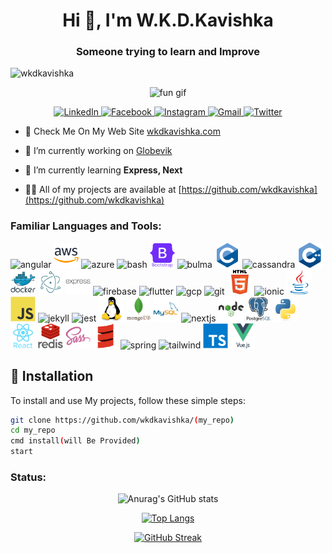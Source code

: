 <h1 align="center">Hi 👋, I'm W.K.D.Kavishka</h1>
<h3 align="center">Someone trying to learn and Improve</h3>

<p align="left"> <img src="https://komarev.com/ghpvc/?username=wkdkavishka&label=Profile%20views&color=0e75b6&style=flat" alt="wkdkavishka" /> </p>

<!-- An engaging GIF under the title -->
<p align="center">
  <img src="https://media.giphy.com/media/JIX9t2j0ZTN9S/giphy.gif" alt="fun gif" width="250"  />
</p>

<!-- Description with an emoji -->
<p align="center">
  <!-- LinkedIn Badge -->
  <a href="https://www.linkedin.com/in/dumindu-kavishka/" target="_blank">
    <img src="https://img.shields.io/badge/LinkedIn-Connect-blue?style=for-the-badge&logo=linkedin" alt="LinkedIn" />
  </a>

  <!-- Facebook Badge -->
  <a href="https://web.facebook.com/W.K.D.Kavishka/" target="_blank">
    <img src="https://img.shields.io/badge/Facebook-Follow-blue?style=for-the-badge&logo=facebook" alt="Facebook" />
  </a>

  <!-- Instagram Badge -->
  <a href="https://www.instagram.com/w.k.d.kavishka/" target="_blank">
    <img src="https://img.shields.io/badge/Instagram-Follow-pink?style=for-the-badge&logo=instagram" alt="Instagram" />
  </a>

  <!-- Gmail Badge -->
  <a href="w.k.d.kavishka@gmail.com" target="_blank">
    <img src="https://img.shields.io/badge/Gmail-Email-red?style=for-the-badge&logo=gmail" alt="Gmail" />
  </a>

<!-- Twitter Badge -->
  <a href="https://x.com/wkdkavishka" target="_blank">
    <img src="https://img.shields.io/badge/Twitter-Follow-blue?style=for-the-badge&logo=twitter" alt="Twitter" />
  </a>

</p>

<!-- Current Status -->

- 🔭 Check Me On My Web Site [wkdkavishka.com](https://zealous-hill-0ad399900.5.azurestaticapps.net)

- 🔭 I’m currently working on [Globevik](https://github.com/Globevik)

- 🌱 I’m currently learning **Express, Next**

- 👨‍💻 All of my projects are available at [https://github.com/wkdkavishka](https://github.com/wkdkavishka)

<h3 align="left">Familiar Languages and Tools: </h3>
<p align="left"> 
  <img src="https://angular.io/assets/images/logos/angular/angular.svg" alt="angular" width="40" height="40"/> 
  <img src="https://raw.githubusercontent.com/devicons/devicon/master/icons/amazonwebservices/amazonwebservices-original-wordmark.svg" alt="aws" width="40" height="40"/> 
  <img src="https://www.vectorlogo.zone/logos/microsoft_azure/microsoft_azure-icon.svg" alt="azure" width="40" height="40"/> 
  <img src="https://www.vectorlogo.zone/logos/gnu_bash/gnu_bash-icon.svg" alt="bash" width="40" height="40"/> 
  <img src="https://raw.githubusercontent.com/devicons/devicon/master/icons/bootstrap/bootstrap-plain-wordmark.svg" alt="bootstrap" width="40" height="40"/> 
  <img src="https://raw.githubusercontent.com/gilbarbara/logos/804dc257b59e144eaca5bc6ffd16949752c6f789/logos/bulma.svg" alt="bulma" width="40" height="40"/> 
  <img src="https://raw.githubusercontent.com/devicons/devicon/master/icons/c/c-original.svg" alt="c" width="40" height="40"/> 
  <img src="https://www.vectorlogo.zone/logos/apache_cassandra/apache_cassandra-icon.svg" alt="cassandra" width="40" height="40"/> 
  <img src="https://raw.githubusercontent.com/devicons/devicon/master/icons/cplusplus/cplusplus-original.svg" alt="cplusplus" width="40" height="40"/> 
  <img src="https://raw.githubusercontent.com/devicons/devicon/master/icons/docker/docker-original-wordmark.svg" alt="docker" width="40" height="40"/> 
  <img src="https://raw.githubusercontent.com/devicons/devicon/master/icons/electron/electron-original.svg" alt="electron" width="40" height="40"/> 
  <img src="https://raw.githubusercontent.com/devicons/devicon/master/icons/express/express-original-wordmark.svg" alt="express" width="40" height="40"/> 
  <img src="https://www.vectorlogo.zone/logos/firebase/firebase-icon.svg" alt="firebase" width="40" height="40"/> 
  <img src="https://www.vectorlogo.zone/logos/flutterio/flutterio-icon.svg" alt="flutter" width="40" height="40"/> 
  <img src="https://www.vectorlogo.zone/logos/google_cloud/google_cloud-icon.svg" alt="gcp" width="40" height="40"/> 
  <img src="https://www.vectorlogo.zone/logos/git-scm/git-scm-icon.svg" alt="git" width="40" height="40"/> 
  <img src="https://raw.githubusercontent.com/devicons/devicon/master/icons/html5/html5-original-wordmark.svg" alt="html5" width="40" height="40"/> 
  <img src="https://upload.wikimedia.org/wikipedia/commons/d/d1/Ionic_Logo.svg" alt="ionic" width="40" height="40"/> 
  <img src="https://raw.githubusercontent.com/devicons/devicon/master/icons/java/java-original.svg" alt="java" width="40" height="40"/> 
  <img src="https://raw.githubusercontent.com/devicons/devicon/master/icons/javascript/javascript-original.svg" alt="javascript" width="40" height="40"/> 
  <img src="https://www.vectorlogo.zone/logos/jekyllrb/jekyllrb-icon.svg" alt="jekyll" width="40" height="40"/> 
  <img src="https://www.vectorlogo.zone/logos/jestjsio/jestjsio-icon.svg" alt="jest" width="40" height="40"/> 
  <img src="https://raw.githubusercontent.com/devicons/devicon/master/icons/linux/linux-original.svg" alt="linux" width="40" height="40"/> 
  <img src="https://raw.githubusercontent.com/devicons/devicon/master/icons/mongodb/mongodb-original-wordmark.svg" alt="mongodb" width="40" height="40"/> 
  <img src="https://raw.githubusercontent.com/devicons/devicon/master/icons/mysql/mysql-original-wordmark.svg" alt="mysql" width="40" height="40"/> 
  <img src="https://cdn.worldvectorlogo.com/logos/nextjs-2.svg" alt="nextjs" width="40" height="40"/> 
  <img src="https://raw.githubusercontent.com/devicons/devicon/master/icons/nodejs/nodejs-original-wordmark.svg" alt="nodejs" width="40" height="40"/> 
  <img src="https://raw.githubusercontent.com/devicons/devicon/master/icons/postgresql/postgresql-original-wordmark.svg" alt="postgresql" width="40" height="40"/> 
  <img src="https://raw.githubusercontent.com/devicons/devicon/master/icons/python/python-original.svg" alt="python" width="40" height="40"/> 
  <img src="https://raw.githubusercontent.com/devicons/devicon/master/icons/react/react-original-wordmark.svg" alt="react" width="40" height="40"/> 
  <img src="https://raw.githubusercontent.com/devicons/devicon/master/icons/redis/redis-original-wordmark.svg" alt="redis" width="40" height="40"/> 
  <img src="https://raw.githubusercontent.com/devicons/devicon/master/icons/sass/sass-original.svg" alt="sass" width="40" height="40"/> 
  <img src="https://raw.githubusercontent.com/devicons/devicon/master/icons/scala/scala-original.svg" alt="scala" width="40" height="40"/> 
  <img src="https://www.vectorlogo.zone/logos/springio/springio-icon.svg" alt="spring" width="40" height="40"/> 
  <img src="https://www.vectorlogo.zone/logos/tailwindcss/tailwindcss-icon.svg" alt="tailwind" width="40" height="40"/> 
  <img src="https://raw.githubusercontent.com/devicons/devicon/master/icons/typescript/typescript-original.svg" alt="typescript" width="40" height="40"/> 
  <img src="https://raw.githubusercontent.com/devicons/devicon/master/icons/vuejs/vuejs-original-wordmark.svg" alt="vuejs" width="40" height="40"/> 
</p>

## 🚀 Installation

To install and use My projects, follow these simple steps:

```bash
git clone https://github.com/wkdkavishka/(my_repo)
cd my_repo
cmd install(will Be Provided)
start
```

<h3 align="left">Status:</h3>
<div style="text-align: center;">

![Anurag's GitHub stats](https://github-readme-stats.vercel.app/api?username=wkdkavishka&show_icons=true&theme=dark&hide_border=true)

[![Top Langs](https://github-readme-stats.vercel.app/api/top-langs/?username=wkdkavishka&layout=pie&theme=dark&hide_border=true)](https://github.com/anuraghazra/github-readme-stats)

[![GitHub Streak](https://github-readme-streak-stats.herokuapp.com?user=wkdkavishka&theme=dark&hide_border=true)](https://git.io/streak-stats)


</div>
